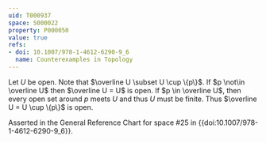 ```yaml
---
uid: T000937
space: S000022
property: P000050
value: true
refs:
- doi: 10.1007/978-1-4612-6290-9_6
  name: Counterexamples in Topology
---
```


Let $U$ be open. Note that $\overline U \subset U \cup \{p\}$. If $p \not\in \overline U$ then $\overline U = U$ is open. If $p \in \overline U$, then every open set around $p$ meets $U$ and thus $U$ must be finite. Thus $\overline U = U \cup \{p\}$ is open.

Asserted in the General Reference Chart for space #25 in
{{doi:10.1007/978-1-4612-6290-9_6}}.
